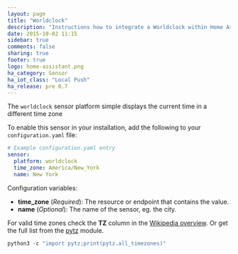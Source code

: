 ```yaml
---
layout: page
title: "Worldclock"
description: "Instructions how to integrate a Worldclock within Home Assistant."
date: 2015-10-02 11:15
sidebar: true
comments: false
sharing: true
footer: true
logo: home-assistant.png
ha_category: Sensor
ha_iot_class: "Local Push"
ha_release: pre 0.7
---
```



The `worldclock` sensor platform simple displays the current time in a different time zone

To enable this sensor in your installation, add the following to your `configuration.yaml` file:

```yaml
# Example configuration.yaml entry
sensor:
  platform: worldclock
  time_zone: America/New_York
  name: New York
```

Configuration variables:

- **time_zone** (*Required*): The resource or endpoint that contains the value.
- **name** (*Optional*): The name of the sensor, eg. the city.

For valid time zones check the **TZ** column in the [Wikipedia overview](https://en.wikipedia.org/wiki/List_of_tz_database_time_zones). Or get the full list from the [pytz](https://pypi.python.org/pypi/pytz) module.

```python
python3 -c "import pytz;print(pytz.all_timezones)"
```
